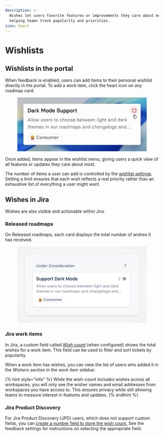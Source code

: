 ```yaml
---
description: >-
  Wishes let users favorite features or improvements they care about most,
  helping teams track popularity and priorities.
icon: heart
---
```


# Wishlists

## Wishlists in the portal

When feedback is enabled, users can add items to their personal wishlist directly in the portal. To add a work item, click the heart icon on any roadmap card.&#x20;

<figure><img src="../../.gitbook/assets/Loving.gif" alt=""><figcaption></figcaption></figure>

Once added, items appear in the wishlist menu, giving users a quick view of all features or updates they care about most.

The number of items a user can add is controlled by the [wishlist settings](settings.md#maximum-wishes-per-user). Setting a limit ensures that each wish reflects a real priority rather than an exhaustive list of everything a user might want.

## Wishes in Jira

Wishes are also visible and actionable within Jira.&#x20;

### Released roadmaps

On Released roadmaps, each card displays the total number of wishes it has received.&#x20;

<figure><img src="../../.gitbook/assets/Feedback Wish Internal (1).png" alt=""><figcaption></figcaption></figure>

### Jira work items

In Jira, a custom field called [_Wish count_](settings.md#wish-count-field) (when configured) shows the total wishes for a work item. This field can be used to filter and sort tickets by popularity.

When a work item has wishes, you can view the list of users who added it in the _Wishers_ section in the work item sidebar.&#x20;

{% hint style="info" %}
While the wish-count includes wishes across all workspaces, you will only see the wisher names and email addresses from workspaces you have access to. This ensures privacy while still allowing teams to measure interest in features and updates.
{% endhint %}

### Jira Product Discovery

For Jira Product Discovery (JPD) users, which does not support custom fields, you can [create a number field to store the wish count.](settings.md#configuring-wish-count-in-jira-product-discovery) See the feedback settings for instructions on selecting the appropriate field.

